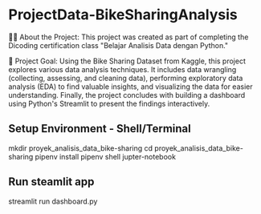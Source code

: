 # ProjectData-BikeSharingAnalysis
🚴‍♀️ About the Project:
This project was created as part of completing the Dicoding certification class "Belajar Analisis Data dengan Python."

🎯 Project Goal:
Using the Bike Sharing Dataset from Kaggle, this project explores various data analysis techniques. It includes data wrangling (collecting, assessing, and cleaning data), performing exploratory data analysis (EDA) to find valuable insights, and visualizing the data for easier understanding. Finally, the project concludes with building a dashboard using Python's Streamlit to present the findings interactively.

## Setup Environment - Shell/Terminal
mkdir proyek_analisis_data_bike-sharing
cd proyek_analisis_data_bike-sharing
pipenv install
pipenv shell
jupter-notebook

## Run steamlit app
streamlit run dashboard.py
